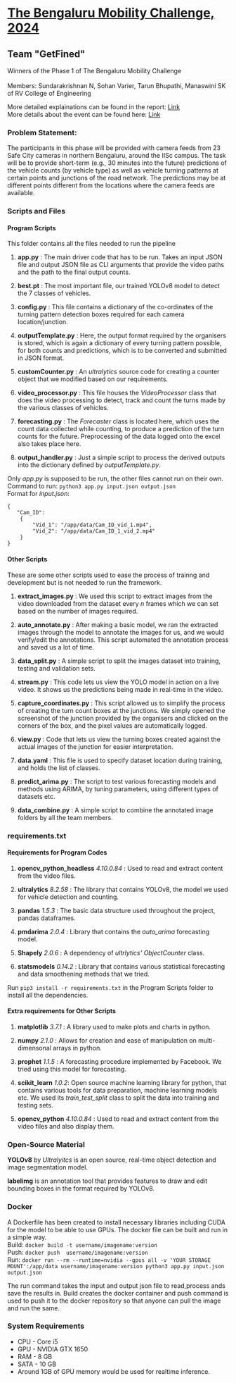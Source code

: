 # [The Bengaluru Mobility Challenge, 2024](https://ieee-dataport.org/competitions/bengaluru-mobility-challenge-2024)
## Team "GetFined"
Winners of the Phase 1 of The Bengaluru Mobility Challenge <br/>
<br/>
Members: Sundarakrishnan N, Sohan Varier, Tarun Bhupathi, Manaswini SK of RV College of Engineering

More detailed explainations can be found in the report: [Link](https://drive.google.com/file/d/1YZztqHRN1J5TLh3QNKnYMgrsRQ3Dhf7d/view?usp=drive_link)
<br/> More details about the event can be found here: [Link](https://dataforpublicgood.org.in/bengaluru-mobility-challenge-2024/)

### Problem Statement:
The participants in this phase will be provided with camera feeds from 23 Safe City cameras in northern Bengaluru, around the IISc campus. The task will be to provide short-term (e.g., 30 minutes into the future) predictions of the vehicle counts (by vehicle type) as well as vehicle turning patterns at certain points and junctions of the road network. The predictions may be at different points different from the locations where the camera feeds are available.



### Scripts and Files

#### Program Scripts
This folder contains all the files needed to run the pipeline
1. **app.py** : The main driver code that has to be run. Takes an input JSON file and output JSON file as CLI arguments that provide the video paths and the path to the final output counts. 

2. **best.pt** : The most important file, our trained YOLOv8 model to detect the 7 classes of vehicles.

3. **config.py** : This file contains a dictionary of the co-ordinates of the turning pattern detection boxes required for each camera location/junction.

4. **outputTemplate.py** : Here, the output format required by the organisers is stored, which is again a dictionary of every turning pattern possible, for both counts and predictions, which is to be converted and submitted in JSON format.

5. **customCounter.py** : An *ultralytics* source code for creating a counter object that we modified based on our requirements.

6. **video_processor.py** : This file houses the *VideoProcessor* class that does the video processing to detect, track and count the turns made by the various classes of vehicles. 

7. **forecasting.py** : The *Forecaster* class is located here, which uses the count data collected while counting, to produce a prediction of the turn counts for the future. Preprocessing of the data logged onto the excel also takes place here.

8. **output_handler.py** : Just a simple script to process the derived outputs into the dictionary defined by *outputTemplate.py*.

Only *app.py* is supposed to be run, the other files cannot run on their own.\
Command to run: `python3 app.py input.json output.json`\
Format for *input.json*:
```
{
   "Cam_ID": 
    {
        "Vid_1": "/app/data/Cam_ID_vid_1.mp4",
        "Vid_2": "/app/data/Cam_ID_1_vid_2.mp4"
    }
}
```

#### Other Scripts
These are some other scripts used to ease the process of trainng and development but is not needed to run the framework.
1. **extract_images.py** : We used this script to extract images from the video downloaded from the dataset every *n* frames which we can set based on the number of images required.

2. **auto_annotate.py** : After making a basic model, we ran the extracted images through the model to annotate the images for us, and we would verify/edit the annotations. This script automated the annotation process and saved us a lot of time.

3. **data_split.py** : A simple script to split the images dataset into training, testing and validation sets.

4. **stream.py** : This code lets us view the YOLO model in action on a live video. It shows us the predictions being made in real-time in the video.

5. **capture_coordinates.py** : This script allowed us to simplify the process of creating the turn count boxes at the junctions. We simply opened the screenshot of the junction provided by the organisers and clicked on the corners of the box, and the pixel values are automatically logged.

6. **view.py** : Code that lets us view the turning boxes created against the actual images of the junction for easier interpretation. 

7. **data.yaml** : This file is used to specify dataset location during training, and holds the list of classes.

8. **predict_arima.py** : The script to test various forecasting models and methods using ARIMA, by tuning parameters, using different types of datasets etc.

9. **data_combine.py** : A simple script to combine the annotated image folders by all the team members.

### requirements.txt

#### Requirements for Program Codes

1. **opencv_python_headless** *4.10.0.84* : Used to read and extract content from the video files.

2. **ultralytics** *8.2.58* : The library that contains YOLOv8, the model we used for vehicle detection and counting.

3. **pandas** *1.5.3* : The basic data structure used throughout the project, pandas dataframes.

4. **pmdarima** *2.0.4* : Library that contains the *auto_arima* forecasting model.

5. **Shapely** *2.0.6* : A dependency of *ultrlytics'* *ObjectCounter* class.

6. **statsmodels** *0.14.2* : Library that contains various statistical forecasting and data smoothening methods that we tried. 

Run `pip3 install -r requirements.txt` in the Program Scripts folder to install all the dependencies.
#### Extra requirements for Other Scripts

1. **matplotlib** *3.7.1* : A library used to make plots and charts in python.

2. **numpy** *2.1.0* : Allows for creation and ease of manipulation on multi-dimensonal arrays in python.

3. **prophet** *1.1.5* : A forecasting procedure implemented by Facebook. We tried using this model for forecasting.

4. **scikit_learn** *1.0.2*: Open source machine learning library for python, that contains various tools for data preparation, machine learning models etc. We used its *train_test_split* class to split the data into training and testing sets.

5. **opencv_python** *4.10.0.84* : Used to read and extract content from the video files and also display them.

### Open-Source Material

**YOLOv8** by *Ultralyitcs* is an open source, real-time object detection and image segmentation model.

**labelimg** is an annotation tool that provides features to draw and edit bounding boxes in the format required by YOLOv8.

### Docker
A Dockerfile has been created to install necessary libraries including CUDA for the model to be able to use GPUs. The docker file can be built and run in a simple way.\
Build: `docker build -t username/imagename:version`\
Push: `docker push  username/imagename:version`\
Run: `docker run --rm --runtime=nvidia --gpus all -v 'YOUR STORAGE MOUNT':/app/data username/imagename:version python3 app.py input.json output.json`

The run command takes the input and output json file to read,process ands save the results in. Build creates the docker container and push command is used to push it to the docker repository so that anyone can pull the image and run the same.

### System Requirements

- CPU - Core i5
- GPU - NVIDIA GTX 1650
- RAM - 8 GB
- SATA - 10 GB
- Around 1GB of GPU memory would be used for realtime inference.

